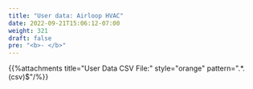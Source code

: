 ```yaml
---
title: "User data: Airloop HVAC"
date: 2022-09-21T15:06:12-07:00
weight: 321
draft: false
pre: "<b>- </b>"
---
```


{{%attachments title="User Data CSV File:" style="orange" pattern=".*\.(csv)$"/%}}
